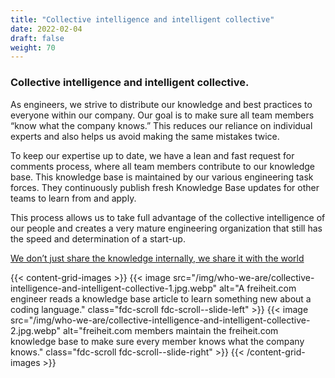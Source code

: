 ```yaml
---
title: "Collective intelligence and intelligent collective"
date: 2022-02-04
draft: false
weight: 70
---
```


### Collective intelligence and intelligent collective.

As engineers, we strive to distribute our knowledge and best practices to everyone within our company. Our goal is to make sure all team members “know what the company knows.” This reduces our reliance on individual experts and also helps us avoid making the same mistakes twice.

To keep our expertise up to date, we have a lean and fast request for comments process, where all team members contribute to our knowledge base. This knowledge base is maintained by our various engineering task forces. They continuously publish fresh Knowledge Base updates for other teams to learn from and apply.

This process allows us to take full advantage of the collective intelligence of our people and creates a very mature engineering organization that still has the speed and determination of a start-up.

[We don’t just share the knowledge internally, we share it with the world](/chronicle)

{{< content-grid-images >}}
  {{< image src="/img/who-we-are/collective-intelligence-and-intelligent-collective-1.jpg.webp" alt="A freiheit.com engineer reads a knowledge base article to learn something new about a coding language." class="fdc-scroll fdc-scroll--slide-left" >}}
  {{< image src="/img/who-we-are/collective-intelligence-and-intelligent-collective-2.jpg.webp" alt="freiheit.com members maintain the freiheit.com knowledge base to make sure every member knows what the company knows." class="fdc-scroll fdc-scroll--slide-right" >}}
{{< /content-grid-images >}}

